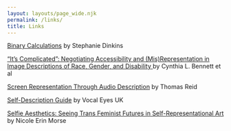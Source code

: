 ```yaml
---
layout: layouts/page_wide.njk
permalink: /links/
title: Links
---
```

<a href="https://binarycalculationsareinadequate.org/" target="_blank">Binary Calculations</a> by Stephanie Dinkins

<a href="https://guoanhong.com/papers/CHI21-ImageDescriptions.pdf" target="_blank">“It’s Complicated”: Negotiating Accessibility and (Mis)Representation in Image Descriptions of Race, Gender, and Disability</a>[ ](https://www.bennettc.com/wp-content/uploads/2022/02/Bennett_Its-Complicated-Negotiating-Accessibility-and-MisRepresentation-in-image-Descriptions-of-Race-Gender-and-Disability.pdf)by Cynthia L. Bennett et al

<a href="https://www.fringeofcolour.co.uk/responses/screen-representation-through-audio-description-thomas-reid" target="_blank">Screen Representation Through Audio Description</a> by Thomas Reid

<a href="https://vocaleyes.co.uk/services/resources/digital-accessibility-and-inclusion/self-description-for-inclusive-meetings/" target="_blank">Self-Description Guide</a> by Vocal Eyes UK

<a href="https://www.dukeupress.edu/selfie-aesthetics" target="_blank">Selfie Aesthetics: Seeing Trans Feminist Futures in Self-Representational Art </a> by Nicole Erin Morse
